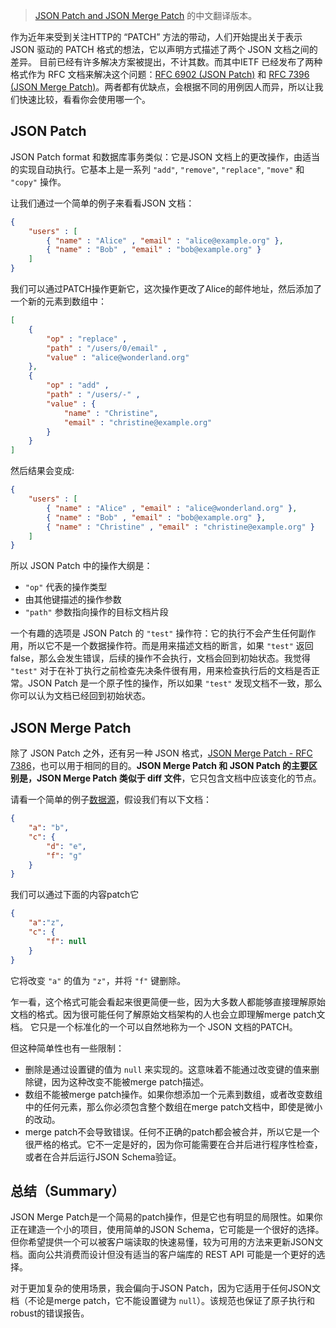 
>  [JSON Patch and JSON Merge Patch](https://erosb.github.io/post/json-patch-vs-merge-patch/) 的中文翻译版本。

作为近年来受到关注HTTP的 “PATCH” 方法的带动，人们开始提出关于表示 JSON 驱动的 PATCH 格式的想法，它以声明方式描述了两个 JSON 文档之间的差异。 目前已经有许多解决方案被提出，不计其数。而其中IETF 已经发布了两种格式作为 RFC 文档来解决这个问题：[RFC 6902 (JSON Patch)](https://tools.ietf.org/html/rfc6902) 和 [RFC 7396 (JSON Merge Patch)](https://tools.ietf.org/html/rfc7386)。两者都有优缺点，会根据不同的用例因人而异，所以让我们快速比较，看看你会使用哪一个。

JSON Patch
----------

JSON Patch format 和数据库事务类似：它是JSON 文档上的更改操作，由适当的实现自动执行。它基本上是一系列 `"add"`, `"remove"`, `"replace"`, `"move"` 和 `"copy"` 操作。


让我们通过一个简单的例子来看看JSON 文档：

```json
{
	"users" : [
		{ "name" : "Alice" , "email" : "alice@example.org" },
		{ "name" : "Bob" , "email" : "bob@example.org" }
	]
}
```

我们可以通过PATCH操作更新它，这次操作更改了Alice的邮件地址，然后添加了一个新的元素到数组中：

```json
[
	{
		"op" : "replace" ,
		"path" : "/users/0/email" ,
		"value" : "alice@wonderland.org"
	},
	{
		"op" : "add" ,
		"path" : "/users/-" ,
		"value" : {
			"name" : "Christine",
			"email" : "christine@example.org"
		}
	}
]
```

然后结果会变成:

```json
{
	"users" : [
		{ "name" : "Alice" , "email" : "alice@wonderland.org" },
		{ "name" : "Bob" , "email" : "bob@example.org" },
		{ "name" : "Christine" , "email" : "christine@example.org" }
	]
}
```

所以 JSON Patch 中的操作大纲是：
*  `"op"` 代表的操作类型
* 由其他键描述的操作参数
*  `"path"` 参数指向操作的目标文档片段



一个有趣的选项是 JSON Patch 的 `"test"` 操作符：它的执行不会产生任何副作用，所以它不是一个数据操作符。而是用来描述文档的断言，如果 `"test"` 返回 false，那么会发生错误，后续的操作不会执行，文档会回到初始状态。我觉得 `"test"` 对于在补丁执行之前检查先决条件很有用，用来检查执行后的文档是否正常。JSON Patch 是一个原子性的操作，所以如果 `"test"` 发现文档不一致，那么你可以认为文档已经回到初始状态。

JSON Merge Patch
----------------

除了 JSON Patch 之外，还有另一种 JSON 格式，[JSON Merge Patch - RFC 7386](https://tools.ietf.org/html/rfc7386)，也可以用于相同的目的。**JSON Merge Patch 和 JSON Patch 的主要区别是，JSON Merge Patch 类似于 diff 文件**，它只包含文档中应该变化的节点。


请看一个简单的例子[数据源](https://tools.ietf.org/html/rfc7386#section-1)，假设我们有以下文档：


```json
{
	"a": "b",
	"c": {
		"d": "e",
		"f": "g"
	}
}
```

我们可以通过下面的内容patch它

```json
{
	"a":"z",
	"c": {
		"f": null
	}
}
```

它将改变 `"a"` 的值为 `"z"`，并将 `"f"` 键删除。

乍一看，这个格式可能会看起来很更简便一些，因为大多数人都能够直接理解原始文档的格式。因为很可能任何了解原始文档架构的人也会立即理解merge patch文档。 它只是一个标准化的一个可以自然地称为一个 JSON 文档的PATCH。


但这种简单性也有一些限制：
*  删除是通过设置键的值为 `null` 来实现的。这意味着不能通过改变键的值来删除键，因为这种改变不能被merge patch描述。
*  数组不能被merge patch操作。如果你想添加一个元素到数组，或者改变数组中的任何元素，那么你必须包含整个数组在merge patch文档中，即使是微小的改动。
* merge patch不会导致错误。任何不正确的patch都会被合并，所以它是一个很严格的格式。它不一定是好的，因为你可能需要在合并后进行程序性检查，或者在合并后运行JSON Schema验证。


总结（Summary）
-------

JSON Merge Patch是一个简易的patch操作，但是它也有明显的局限性。如果你正在建造一个小的项目，使用简单的JSON Schema，它可能是一个很好的选择。但你希望提供一个可以被客户端读取的快速易懂，较为可用的方法来更新JSON文档。面向公共消费而设计但没有适当的客户端库的 REST API 可能是一个更好的选择。

对于更加复杂的使用场景，我会偏向于JSON Patch，因为它适用于任何JSON文档（不论是merge patch，它不能设置键为 `null`）。该规范也保证了原子执行和robust的错误报告。
